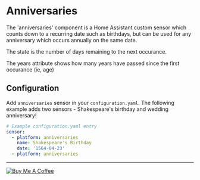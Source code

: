 # Anniversaries
The 'anniversaries' component is a Home Assistant custom sensor which counts down to a recurring date such as birthdays, but can be used for any anniversary which occurs annually on the same date.

The state is the number of days remaining to the next occurance.

The years attribute shows how many years have passed since the first occurance (ie, age)

## Configuration
Add `anniversaries` sensor in your `configuration.yaml`. The following example adds two sensors - Shakespeare's birthday and wedding anniversary!
```yaml
# Example configuration.yaml entry
sensor:
  - platform: anniversaries
    name: Shakespeare's Birthday
    date: '1564-04-23'
  - platform: anniversaries
```
---
[<a href="https://www.buymeacoffee.com/V3q9id4" target="_blank"><img src="https://www.buymeacoffee.com/assets/img/custom_images/purple_img.png" alt="Buy Me A Coffee" style="height: auto !important;width: auto !important;" ></a>](https://www.buymeacoffee.com/V3q9id4)
